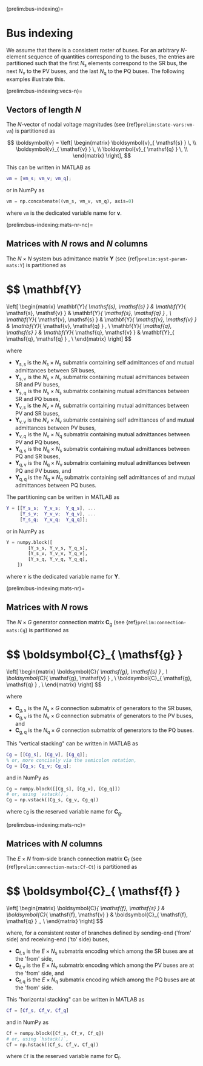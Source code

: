 (prelim:bus-indexing)=
# Bus indexing

We assume that there is a consistent roster of buses.
For an arbitrary $N$-element sequence of quantities corresponding to the buses,
the entries are partitioned such that
the first $N_{ \mathsf{s} }$ elements correspond to the SR bus,
the next $N_{ \mathsf{v} }$ to the PV buses,
and
the last $N_{ \mathsf{q} }$ to the PQ buses.
The following examples illustrate this.

(prelim:bus-indexing:vecs-n)=
## Vectors of length $N$

The  $N$-vector of nodal voltage magnitudes
(see {ref}`prelim:state-vars:vm-va`)
is partitioned as

$$
\boldsymbol{v} =
\left[ \begin{matrix}
    \boldsymbol{v}_{ \mathsf{s} } \, \\
    \boldsymbol{v}_{ \mathsf{v} } \, \\
    \boldsymbol{v}_{ \mathsf{q} } \, \\
\end{matrix} \right],
$$

This can be written in MATLAB as

```matlab
vm = [vm_s; vm_v; vm_q];
```

or in NumPy as

```python
vm = np.concatenate((vm_s, vm_v, vm_q), axis=0)
```

where `vm` is the dedicated variable name for $\boldsymbol{v}$.

(prelim:bus-indexing:mats-nr-nc)=
## Matrices with $N$ rows and $N$ columns

The $N \times N$ system bus admittance matrix $\mathbf{Y}$
(see {ref}`prelim:syst-param-mats:Y`)
is partitioned as

$$
\mathbf{Y}
=
\left[ \begin{matrix}
    \mathbf{Y}_{ \mathsf{s}, \mathsf{s} }
    & \mathbf{Y}_{ \mathsf{s}, \mathsf{v} }
    & \mathbf{Y}_{ \mathsf{s}, \mathsf{q} } \, \\
    \mathbf{Y}_{ \mathsf{v}, \mathsf{s} }
    & \mathbf{Y}_{ \mathsf{v}, \mathsf{v} }
    & \mathbf{Y}_{ \mathsf{v}, \mathsf{q} } \, \\
    \mathbf{Y}_{ \mathsf{q}, \mathsf{s} }
    & \mathbf{Y}_{ \mathsf{q}, \mathsf{v} }
    & \mathbf{Y}_{ \mathsf{q}, \mathsf{q} } \, \\
\end{matrix} \right]
$$

where

* $\mathbf{Y}_{ \mathsf{s}, \mathsf{s} }$ is the $N_{ \mathsf{s}} \times N_{ \mathsf{s}}$
  submatrix containing self admittances of and mutual admittances between SR buses,
* $\mathbf{Y}_{ \mathsf{s}, \mathsf{v} }$ is the $N_{ \mathsf{s}} \times N_{ \mathsf{v}}$
  submatrix containing mutual admittances between SR and PV buses,
* $\mathbf{Y}_{ \mathsf{s}, \mathsf{q} }$ is the $N_{ \mathsf{s}} \times N_{ \mathsf{s}}$
  submatrix containing mutual admittances between SR and PQ buses,
* $\mathbf{Y}_{ \mathsf{v}, \mathsf{s} }$ is the $N_{ \mathsf{v}} \times N_{ \mathsf{s}}$
  submatrix containing mutual admittances between PV and SR buses,
* $\mathbf{Y}_{ \mathsf{v}, \mathsf{v} }$ is the $N_{ \mathsf{v}} \times N_{ \mathsf{v}}$
  submatrix containing self admittances of and mutual admittances between PV buses,
* $\mathbf{Y}_{ \mathsf{v}, \mathsf{q} }$ is the $N_{ \mathsf{v}} \times N_{ \mathsf{q}}$
  submatrix containing mutual admittances between PV and PQ buses,
* $\mathbf{Y}_{ \mathsf{q}, \mathsf{s} }$ is the $N_{ \mathsf{q}} \times N_{ \mathsf{s}}$
  submatrix containing mutual admittances between PQ and SR buses,
* $\mathbf{Y}_{ \mathsf{q}, \mathsf{v} }$ is the $N_{ \mathsf{q}} \times N_{ \mathsf{v}}$
  submatrix containing mutual admittances between PQ and PV buses,
  and
* $\mathbf{Y}_{ \mathsf{q}, \mathsf{q} }$ is the $N_{ \mathsf{q}} \times N_{ \mathsf{q}}$
  submatrix containing self admittances of and mutual admittances between PQ buses.

The partitioning can be written in MATLAB as

```matlab
Y = [[Y_s_s;  Y_v_s;  Y_q_s], ...
     [Y_s_v;  Y_v_v;  Y_q_v], ...
     [Y_s_q;  Y_v_q;  Y_q_q]];
```

or in NumPy as

```python
Y = numpy.block([
        [Y_s_s, Y_v_s, Y_q_s],
        [Y_s_v, Y_v_v, Y_q_v],
        [Y_s_q, Y_v_q, Y_q_q],
    ])
```

where `Y` is the dedicated variable name for $\mathbf{Y}$.

(prelim:bus-indexing:mats-nr)=
## Matrices with $N$ rows

The $N \times G$ generator connection matrix $\boldsymbol{C}_{ \mathsf{g} }$
(see {ref}`prelim:connection-mats:Cg`)
is partitioned as

$$
\boldsymbol{C}_{ \mathsf{g} }
=
\left[ \begin{matrix}
    \boldsymbol{C}_{ \mathsf{g}, \mathsf{s} } \, \\
    \boldsymbol{C}_{ \mathsf{g}, \mathsf{v} } \, \\
    \boldsymbol{C}_{ \mathsf{g}, \mathsf{q} } \, \\
\end{matrix} \right]
$$

where

* $\boldsymbol{C}_{ \mathsf{g}, \mathsf{s} }$ is the $N_{ \mathsf{s} } \times G$ connection submatrix of generators to the SR buses,
* $\boldsymbol{C}_{ \mathsf{g}, \mathsf{v} }$ is the $N_{ \mathsf{v} } \times G$ connection submatrix of generators to the PV buses,
  and
* $\boldsymbol{C}_{ \mathsf{g}, \mathsf{q} }$ is the $N_{ \mathsf{q} } \times G$ connection submatrix of generators to the PQ buses.

This "vertical stacking" can be written in MATLAB as

```matlab
Cg = [[Cg_s], [Cg_v], [Cg_q]];
% or, more concisely via the semicolon notation,
Cg = [Cg_s; Cg_v; Cg_q];
```

and in NumPy as

```python
Cg = numpy.block([[Cg_s], [Cg_v], [Cg_q]])
# or, using `vstack()`,
Cg = np.vstack((Cg_s, Cg_v, Cg_q))
```

where `Cg` is the reserved variable name for $\boldsymbol{C}_{ \mathsf{g} }$.

(prelim:bus-indexing:mats-nc)=
## Matrices with $N$ columns

The $E \times N$ from-side branch connection matrix $\boldsymbol{C}_{ \mathsf{f} }$
(see {ref}`prelim:connection-mats:Cf-Ct`)
is partitioned as

$$
\boldsymbol{C}_{ \mathsf{f} }
=
\left[ \begin{matrix}
    \boldsymbol{C}_{ \mathsf{f}, \mathsf{s} }
    & \boldsymbol{C}_{ \mathsf{f}, \mathsf{v} }
    & \boldsymbol{C}_{ \mathsf{f}, \mathsf{q} } \,\, \\
\end{matrix} \right]
$$

where, for a consistent roster of branches defined by sending-end ('from' side)
and receiving-end ('to' side) buses,

* $\boldsymbol{C}_{ \mathsf{f}, \mathsf{s} }$ is the $E \times N_{\mathsf{s} }$ submatrix encoding which among the SR buses are at the 'from' side,
* $\boldsymbol{C}_{ \mathsf{f}, \mathsf{v} }$ is the $E \times N_{\mathsf{v} }$ submatrix encoding which among the PV buses are at the 'from' side,
  and
* $\boldsymbol{C}_{ \mathsf{f}, \mathsf{q} }$ is the $E \times N_{\mathsf{q} }$ submatrix encoding which among the PQ buses are at the 'from' side.

This "horizontal stacking" can be written in MATLAB as

```matlab
Cf = [Cf_s, Cf_v, Cf_q]
```

and in NumPy as

```python
Cf = numpy.block([Cf_s, Cf_v, Cf_q])
# or, using `hstack()`,
Cf = np.hstack((Cf_s, Cf_v, Cf_q))
```

where `Cf` is the reserved variable name for $\boldsymbol{C}_{ \mathsf{f} }$.
